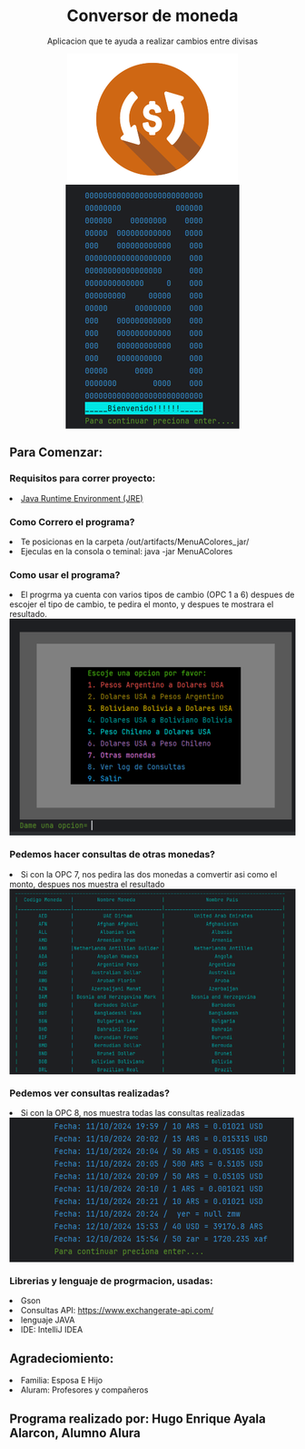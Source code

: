 <h1 align="center"> Conversor de moneda </h1>
<p align="center">Aplicacion que te ayuda a realizar cambios entre divisas</p>
<center>
                        <img align="center" src="/src/img/ModenasCAmbio.png" />
                        <img align="center" src="/src/img/CapturaPantalla2.png" />

</center>


<h2>Para Comenzar:</h2>
<h3>Requisitos para correr proyecto:</h3>
<li><a href="https://www.java.com/es/download/">Java Runtime Environment (JRE)</a></li>

<h3>Como Correro el programa?</h3>
<li>Te posicionas en la carpeta /out/artifacts/MenuAColores_jar/</li>
<li>Ejeculas en la consola o teminal: java -jar MenuAColores</li>

<h3>Como usar el programa? </h3>
<li>El progrma ya cuenta con varios tipos de cambio (OPC 1 a 6) despues de escojer  el tipo de cambio, te pedira el monto, y despues te mostrara el resultado.</li>
<img align="center" src="/src/img/CapturaPantalla1.png" />

<h3>Pedemos hacer consultas de otras monedas?</h3>
<li>Si con la OPC 7, nos pedira las dos monedas a comvertir asi como el monto, despues nos muestra el resultado</li>
<img align="center" src="/src/img/CapturaPantalla3.png" />

<h3>Pedemos ver consultas realizadas?</h3>
<li>Si con la OPC 8, nos muestra todas las consultas realizadas</li>
<img align="center" src="/src/img/CapturaPantalla4.png" />

### Librerias y lenguaje de progrmacion, usadas:
<li>Gson</li>
<li>Consultas API: <a href="https://www.exchangerate-api.com/">https://www.exchangerate-api.com/</a> </li>
<li>lenguaje JAVA</li>
<li>IDE: IntelliJ IDEA</li>

## Agradeciomiento:
<li>Familia: Esposa E Hijo </li>
<li>Aluram: Profesores y compañeros </li>

## Programa realizado por: Hugo Enrique Ayala Alarcon, Alumno Alura
